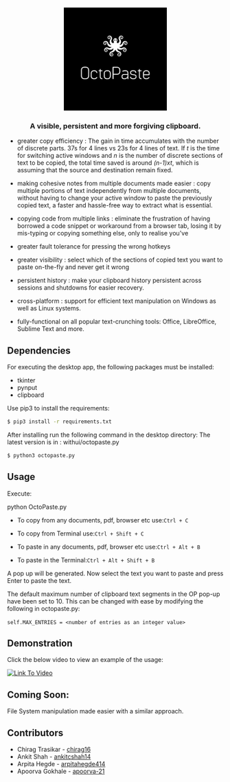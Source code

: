 <p align="center">
  <img width="240" height="240" src="res/logov2.png">
 </p>
<h3 align="center">A visible, persistent and more forgiving clipboard.</h3>

- greater copy efficiency : The gain in time accumulates with the number of discrete parts. 37s for 4 lines vs 23s for 4 lines of text. If *t* is the time for switching active windows and *n* is the number of discrete sections of text to be copied, the total time saved is around *(n-1)xt*, which is assuming that the source and destination remain fixed.

- making cohesive notes from multiple documents made easier : copy multiple portions of text independently from multiple documents, without having to change your active window to paste the previously copied text, a faster and hassle-free way to extract what is essential.

- copying code from multiple links : eliminate the frustration of having borrowed a code snippet or workaround from a browser tab, losing it by mis-typing or copying something else, only to realise you've 

- greater fault tolerance for pressing the wrong hotkeys

- greater visibility : select which of the sections of copied text you want to paste on-the-fly and never get it wrong

- persistent history : make your clipboard history persistent across sessions and shutdowns for easier recovery.

- cross-platform : support for efficient text manipulation on Windows as well as Linux systems.

- fully-functional on all popular text-crunching tools: Office, LibreOffice, Sublime Text and more.

## Dependencies

For executing the desktop app, the following packages must be installed:
* tkinter
* pynput
* clipboard

Use pip3 to install the requirements:

```sh
$ pip3 install -r requirements.txt
```

After installing run the following command in the desktop directory: 
The latest version is in : withui/octopaste.py

```sh
$ python3 octopaste.py
```


## Usage
Execute:

python OctoPaste.py

- To copy from any documents, pdf, browser etc use:```Ctrl + C```

- To copy from Terminal use:```Ctrl + Shift + C```


- To paste in any documents, pdf, browser etc use:```Ctrl + Alt + B```

- To paste in the Terminal:```Ctrl + Alt + Shift + B```

A pop up will be generated. Now select the text you want to paste and press Enter to paste the text.

The default maximum number of clipboard text segments in the OP pop-up have been set to 10. This can be changed with ease by modifying the following in octopaste.py:

```self.MAX_ENTRIES = <number of entries as an integer value>```

## Demonstration

Click the below video to view an example of the usage:

[![Link To Video](res/playbutton)](https://drive.google.com/file/d/1M0Zruh_Q50UU5jgDcfJDrXDtrY9mrbar/view?usp=sharing)

## Coming Soon:

File System manipulation made easier with a similar approach.

## Contributors
* Chirag Trasikar - [chirag16](https://github.com/chirag16)
* Ankit Shah - [ankitcshah14](https://github.com/ankitcshah14)
* Arpita Hegde - [arpitahegde414](https://github.com/arpitahegde414)
* Apoorva Gokhale - [apoorva-21](https://github.com/apoorva-21)
